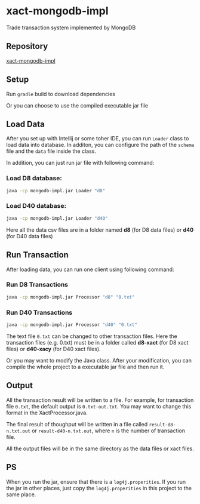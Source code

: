 # xact-mongodb-impl
Trade transaction system implemented by MongoDB

## Repository
[xact-mongodb-impl](https://github.com/DdMad/xact-mongodb-impl)

## Setup
Run `gradle` build to download dependencies

Or you can choose to use the compiled executable jar file

## Load Data
After you set up with Intellij or some toher IDE, you can run `Loader` class to load data into database. In additon, you can configure the path of the `schema` file and the `data` file inside the class.

In addition, you can just run jar file with following command:
### Load D8 database:
```bash
java -cp mongodb-impl.jar Loader "d8"
```
### Load D40 database:
```bash
java -cp mongodb-impl.jar Loader "d40"
```
Here all the data csv files are in a folder named **d8** (for D8 data files) or **d40** (for D40 data files)

## Run Transaction
After loading data, you can run one client using following command:

### Run D8 Transactions
```bash
java -cp mongodb-impl.jar Processor "d8" "0.txt"
```
### Run D40 Transactions
```bash
java -cp mongodb-impl.jar Processor "d40" "0.txt"
```

The text file `0.txt` can be changed to other transaction files. Here the transaction files (e.g. 0.txt) must be in a folder called **d8-xact** (for D8 xact files) or **d40-xacy** (for D40 xact files).

Or you may want to modify the Java class. After your modification, you can compile the whole project to a executable jar file and then run it.

## Output
All the transaction result will be written to a file. For example, for transaction file `0.txt`, the default output is `0.txt-out.txt`. You may want to change this format in the XactProcessor.java.

The final result of thoughput will be written in a file called `result-d8-n.txt.out` or `result-d40-n.txt.out`, where `n` is the number of transaction file.

All the output files will be in the same directory as the data files or xact files.

## PS
When you run the jar, ensure that there is a `log4j.properities`. If you run the jar in other places, just copy the `log4j.properities` in this project to the same place.

